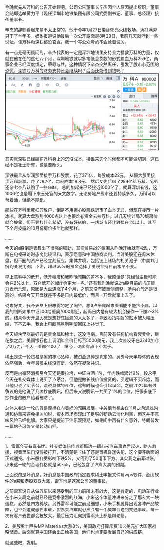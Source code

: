 今晚就先从万科的公告开始聊吧，公司公告董事长辛杰因个人原因提出辞职，董事会随即选举黄力平（现任深圳市地铁集团有限公司党委副书记、董事、总经理）接任董事长。

辛杰的辞职看起来是不太正常的，他于今年1月27日接替郁亮火线救场，满打满算只干了半年多。媒体报道说他最后一次公开露面是8月29日，我前几天就听到一些说法，但万科和深铁都没官宣，我一个写公众号的不会抢着说的。

有一点是毫无疑问的，辛杰代表的一定是深圳地铁里支持全力援救万科的力量，仅就在他在任的这七八个月，深圳地铁就以多笔低息贷款的形式输血万科259亿，两家企业已经深度绑定，荣辱与共。这种情况下辛杰突然离任，引发了股市小范围的恐慌，深铁对万科的财务支持还会继续吗？后面还能借到钱吗？
![](./万科A的K线.png)

其实就深铁已经砸在万科身上的沉没成本，换谁来这个时候都不可能做切割，这已经不是壮士断臂，这是要断头。

深铁最早从华润那里接手万科股票，花了371亿，每股成本22元。
从恒大那里接手万科股票，花了292亿，每股成本18.8元。
然后又先后借了259亿给万科，另外还杂七杂八认购了一些reits。
总的加起来已经接近1000亿了，就算深圳有钱，这1000亿也是塌下来压死官的天文数字。无论房地产熊市还要持续多久，万科可以苟着活，但绝不能死。

那些在万科里死扛的散户，倒是不用担心股票跌退市了血本无归，但现在楼市一片冰凉，就算大盘涨到4000点以上也很难有资金去拉万科。过几天统计局70城房价就会披露，但不要抱什么希望，没有好转的，一线城市环比跌幅在1%以上。甚至下个月披露的10月份房价多半也就那样。

……

今天的a股倒是表现出了很强的韧劲，其实贸易战的氛围从昨晚开始就有松动，万斯在电视采访时态度比较温和，表示愿意和中国协商谈判。当时美股还在周末休盘，但币圈的资产已经立刻反应，集体井喷，包括链上赌场的相关池子（中美11月份的关税比例）下注，超过60%的资金选择了关税维持目前水平不变。

早上意料中的低开，低开幅度和我昨晚预期的差不多，我原话是“凭经验主板可能会在2%以上，双创低开的幅度会更大一些。”还有我昨晚就说对a股目前的抗压能力表示乐观，原因是大盘连涨了4个月，之前又没有被重创调整，场内心气还是很高的。结果今天开盘就差不多是日内最低价，而且一开盘就窜上去了。

说来好笑，我今天早上很难得的定了闹钟，想9点半爬起来看看能不能捡个漏，以我的判断如果中证500给砸奥7000附近，起码日内是有较大机会操作一下赚2-3%的。结果今天开盘大概是想抄底捡漏的人太多了，导致股指期货的贴水被大幅压缩，下不去手，我合上电脑骂骂咧咧滚回床上补觉了。

今天板块里涨最好的是贵金属和稀土，这没毛病。目前没有任何机构看衰黄金，继花旗之后，美国银行也上调明年金价目标至5000美元，我上次咬咬牙在3840加仓了6万刀，今天一看都4126了，糟心，确实有点下不去手。

稀土是这一轮贸易摩擦的核心品种，被资金追捧是肯定的。另外今天半导体的表现依然强劲，今年最强主线没有断，依然在凝聚共识。

反而是内循环消费股今天还是很拉垮，中证白酒-1%，年内跌幅累计9%。段永平今天在社交媒体上说买了点茅台，但他是做长线价值投资的，买逻辑不买趋势，而且他只说了买茅台，没说具体的仓位，这有时候也会引起误会。之前2022年有过争议的是他说了几次抄底腾讯，但后来又说腾讯一共买了1%的仓位，把很多底下抄作业的散户给看破防了。

总体来看这一轮的贸易摩擦在向着好的预期发展，中美很有机会在11月之前通过沟通和协商来避免相关加税，资本市场表现出了足够的韧劲去消化利空，但这并不意味风险已经化解。大家只是提前下注乐观预期，如果间中再有什么意外，特朗普发一篇帖子可能又是地动山摇。

……

1、雷军今天有喜有忧。社交媒体热传成都那边一辆小米汽车事故后起火，路人救援，视频里车门没有被打开，不清楚是卡住了还是司机昏迷失能，这个要等后面的正式通报。小米股价受影响下跌5%，又回到了50港币下方。其实我之前算过账，小米这一轮的合理价格就是50-55，已经包含了汽车大卖的预期。

上面说的是坏消息，好消息是中国政府指定要求稀土申报文件用wps软件，金山软件的a股和港股双双大涨，雷军也是这家公司的董事长。

之前雷军说自从做汽车以来感受到的压力前所未有的大，这是肯定的，电动车行业在小米入局之前就已经是竞争激烈的红海，小米这个体量冲进来分走了那么大一块蛋糕，必然是四方树敌。另外雷军可能之前没细想，小米手机就算出现各种产品故障，也不会造成恶性事故，但你卖汽车就必然会有一个概率会遇到交通事故，每一次有客户去世都会被放大，最后压力汇聚到雷军头上都是舆论债。

2、美股稀土巨头MP Materials大涨8%，美国政府打算斥资10亿美元扩大国家战略储备。后面就算中国还会出口给美国，他们也肯定要发展自己的供应链。

就这些吧，发射。

